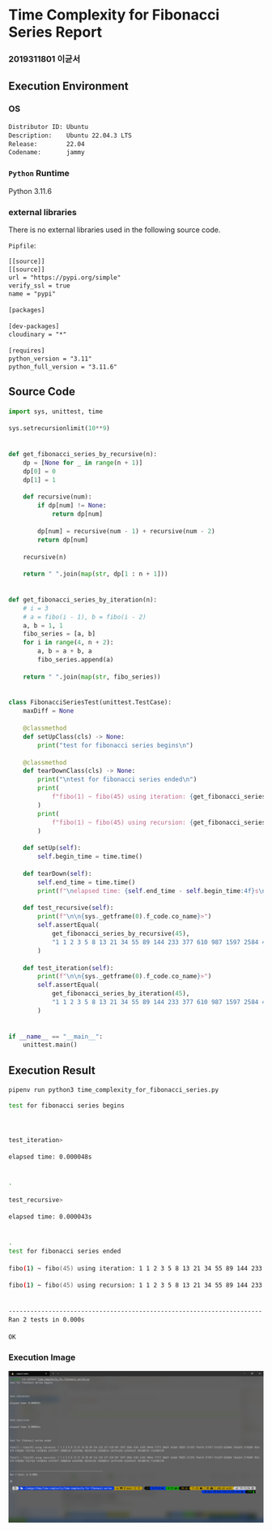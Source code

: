 <!--
 Copyright 2023 gyunseo

 Licensed under the Apache License, Version 2.0 (the "License");
 you may not use this file except in compliance with the License.
 You may obtain a copy of the License at

     http://www.apache.org/licenses/LICENSE-2.0

 Unless required by applicable law or agreed to in writing, software
 distributed under the License is distributed on an "AS IS" BASIS,
 WITHOUT WARRANTIES OR CONDITIONS OF ANY KIND, either express or implied.
 See the License for the specific language governing permissions and
 limitations under the License.
-->

# Time Complexity for Fibonacci Series Report

### 2019311801 이균서

## Execution Environment

### OS

```zsh
Distributor ID: Ubuntu
Description:    Ubuntu 22.04.3 LTS
Release:        22.04
Codename:       jammy
```

### `Python` Runtime

Python 3.11.6

### external libraries

There is no external libraries used in the following source code.

`Pipfile`:

```
[[source]]
[[source]]
url = "https://pypi.org/simple"
verify_ssl = true
name = "pypi"

[packages]

[dev-packages]
cloudinary = "*"

[requires]
python_version = "3.11"
python_full_version = "3.11.6"
```

## Source Code

```python
import sys, unittest, time

sys.setrecursionlimit(10**9)


def get_fibonacci_series_by_recursive(n):
    dp = [None for _ in range(n + 1)]
    dp[0] = 0
    dp[1] = 1

    def recursive(num):
        if dp[num] != None:
            return dp[num]

        dp[num] = recursive(num - 1) + recursive(num - 2)
        return dp[num]

    recursive(n)

    return " ".join(map(str, dp[1 : n + 1]))


def get_fibonacci_series_by_iteration(n):
    # i = 3
    # a = fibo(i - 1), b = fibo(i - 2)
    a, b = 1, 1
    fibo_series = [a, b]
    for i in range(4, n + 2):
        a, b = a + b, a
        fibo_series.append(a)

    return " ".join(map(str, fibo_series))


class FibonacciSeriesTest(unittest.TestCase):
    maxDiff = None

    @classmethod
    def setUpClass(cls) -> None:
        print("test for fibonacci series begins\n")

    @classmethod
    def tearDownClass(cls) -> None:
        print("\ntest for fibonacci series ended\n")
        print(
            f"fibo(1) ~ fibo(45) using iteration: {get_fibonacci_series_by_iteration(45)}\n"
        )
        print(
            f"fibo(1) ~ fibo(45) using recursion: {get_fibonacci_series_by_recursive(45)}\n"
        )

    def setUp(self):
        self.begin_time = time.time()

    def tearDown(self):
        self.end_time = time.time()
        print(f"\nelapsed time: {self.end_time - self.begin_time:4f}s\n\n")

    def test_recursive(self):
        print(f"\n\n{sys._getframe(0).f_code.co_name}>")
        self.assertEqual(
            get_fibonacci_series_by_recursive(45),
            "1 1 2 3 5 8 13 21 34 55 89 144 233 377 610 987 1597 2584 4181 6765 10946 17711 28657 46368 75025 121393 196418 317811 514229 832040 1346269 2178309 3524578 5702887 9227465 14930352 24157817 39088169 63245986 102334155 165580141 267914296 433494437 701408733 1134903170",
        )

    def test_iteration(self):
        print(f"\n\n{sys._getframe(0).f_code.co_name}>")
        self.assertEqual(
            get_fibonacci_series_by_iteration(45),
            "1 1 2 3 5 8 13 21 34 55 89 144 233 377 610 987 1597 2584 4181 6765 10946 17711 28657 46368 75025 121393 196418 317811 514229 832040 1346269 2178309 3524578 5702887 9227465 14930352 24157817 39088169 63245986 102334155 165580141 267914296 433494437 701408733 1134903170",
        )


if __name__ == "__main__":
    unittest.main()

```

## Execution Result

```zsh
pipenv run python3 time_complexity_for_fibonacci_series.py
```

```zsh
test for fibonacci series begins



test_iteration>

elapsed time: 0.000048s


.

test_recursive>

elapsed time: 0.000043s


.
test for fibonacci series ended

fibo(1) ~ fibo(45) using iteration: 1 1 2 3 5 8 13 21 34 55 89 144 233 377 610 987 1597 2584 4181 6765 10946 17711 28657 46368 75025 121393 196418 317811 514229 832040 1346269 2178309 3524578 5702887 9227465 14930352 24157817 39088169 63245986 102334155 165580141 267914296 433494437 701408733 1134903170

fibo(1) ~ fibo(45) using recursion: 1 1 2 3 5 8 13 21 34 55 89 144 233 377 610 987 1597 2584 4181 6765 10946 17711 28657 46368 75025 121393 196418 317811 514229 832040 1346269 2178309 3524578 5702887 9227465 14930352 24157817 39088169 63245986 102334155 165580141 267914296 433494437 701408733 1134903170


----------------------------------------------------------------------
Ran 2 tests in 0.000s

OK
```

### Execution Image

![time_complexity_for_fibonacci_series](time_complexity_for_fibonacci_series.png)
